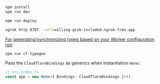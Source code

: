 ```txt
npm install
npm run dev
```

```txt
npm run deploy
```

```sh
ngrok http 8787 --url=willing-grub-included.ngrok-free.app
```

[For generating/synchronizing types based on your Worker configuration run](https://developers.cloudflare.com/workers/wrangler/commands/#types):

```txt
npm run cf-typegen
```

Pass the `CloudflareBindings` as generics when instantiation `Hono`:

```ts
// src/index.ts
const app = new Hono<{ Bindings: CloudflareBindings }>()
```

